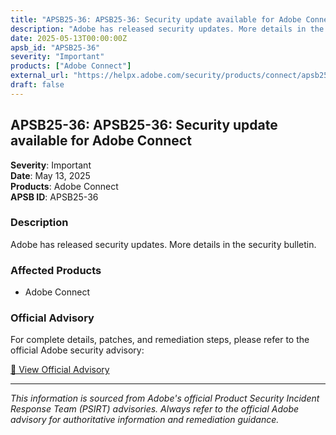 ```yaml
---
title: "APSB25-36: APSB25-36: Security update available for Adobe Connect"
description: "Adobe has released security updates. More details in the security bulletin."
date: 2025-05-13T00:00:00Z
apsb_id: "APSB25-36"
severity: "Important"
products: ["Adobe Connect"]
external_url: "https://helpx.adobe.com/security/products/connect/apsb25-36.html"
draft: false
---
```


## APSB25-36: APSB25-36: Security update available for Adobe Connect

**Severity**: Important  
**Date**: May 13, 2025  
**Products**: Adobe Connect  
**APSB ID**: APSB25-36

### Description

Adobe has released security updates. More details in the security bulletin.

### Affected Products

- Adobe Connect


### Official Advisory

For complete details, patches, and remediation steps, please refer to the official Adobe security advisory:

[🔗 View Official Advisory](https://helpx.adobe.com/security/products/connect/apsb25-36.html)

---

*This information is sourced from Adobe's official Product Security Incident Response Team (PSIRT) advisories. Always refer to the official Adobe advisory for authoritative information and remediation guidance.*
